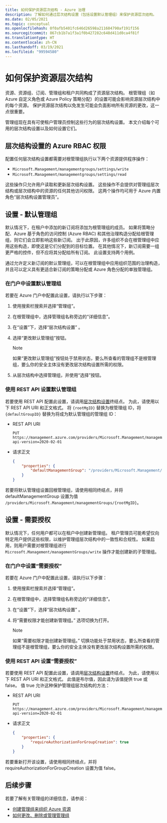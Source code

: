 ```yaml
---
title: 如何保护资源层次结构 - Azure 治理
description: 了解如何通过层次结构设置（包括设置默认管理组）来保护资源层次结构。
ms.date: 02/05/2021
ms.topic: conceptual
ms.openlocfilehash: 0f0afb5401fc646d26598a211604790af191f156
ms.sourcegitcommit: 867cb1b7a1f3a1f0b427282c648d411d0ca4f81f
ms.translationtype: HT
ms.contentlocale: zh-CN
ms.lasthandoff: 03/19/2021
ms.locfileid: "99594580"
---
```

# <a name="how-to-protect-your-resource-hierarchy"></a>如何保护资源层次结构

资源、资源组、订阅、管理组和租户共同构成了资源层次结构。 根管理组（如 Azure 自定义角色或 Azure Policy 策略分配）的设置可能会影响资源层次结构中的每个资源。 保护资源层次结构以免发生可能会负面影响所有资源的更改，这一点很重要。

管理组现在具有可使租户管理员控制这些行为的层次结构设置。 本文介绍每个可用的层次结构设置以及如何设置它们。

## <a name="azure-rbac-permissions-for-hierarchy-settings"></a>层次结构设置的 Azure RBAC 权限

配置任何层次结构设置都需要对根管理组执行以下两个资源提供程序操作：

- `Microsoft.Management/managementgroups/settings/write`
- `Microsoft.Management/managementgroups/settings/read`

这些操作只允许用户读取和更新层次结构设置。 这些操作不会提供对管理组层次结构或层次结构中的资源的任何其他访问权限。 这两个操作均可用于 Azure 内置角色“层次结构设置管理员”。

## <a name="setting---default-management-group"></a>设置 - 默认管理组

默认情况下，在租户中添加的新订阅将添加为根管理组的成员。 如果将策略分配、Azure 基于角色的访问控制 (Azure RBAC) 和其他治理构造分配给根管理组，则它们会立即影响这些新订阅。 出于此原因，许多组织不会在根管理组中应用这些构造，即使这是它们分配到的目标位置。 在其他情况下，新订阅需要一组更严格的控件，但不应将其分配给所有订阅。 此设置支持两个用例。

通过允许定义新订阅的默认管理组，可以在根管理组中应用组织范围的治理构造，并且可以定义具有更适合新订阅的策略分配或 Azure 角色分配的单独管理组。

### <a name="set-default-management-group-in-portal"></a>在门户中设置默认管理组

若要在 Azure 门户中配置此设置，请执行以下步骤：

1. 使用搜索栏搜索并选择“管理组”。

1. 在根管理组中，选择管理组名称旁边的“详细信息”。

1. 在“设置”下，选择“层次结构设置” 。

1. 选择“更改默认管理组”按钮。

   > [!NOTE]
   > 如果“更改默认管理组”按钮处于禁用状态，要么所查看的管理组不是根管理组，要么你的安全主体没有更改层次结构设置所需的权限。

1. 从层次结构中选择管理组，并使用“选择”按钮。

### <a name="set-default-management-group-with-rest-api"></a>使用 REST API 设置默认管理组

若要使用 REST API 配置此设置，请调用[层次结构设置](/rest/api/resources/hierarchysettings)终结点。 为此，请使用以下 REST API URI 和正文格式。 将 `{rootMgID}` 替换为根管理组 ID，将 `{defaultGroupID}` 替换为将成为默认管理组的管理组 ID：

- REST API URI

  ```http
  PUT https://management.azure.com/providers/Microsoft.Management/managementGroups/{rootMgID}/settings/default?api-version=2020-02-01
  ```

- 请求正文

  ```json
  {
      "properties": {
          "defaultManagementGroup": "/providers/Microsoft.Management/managementGroups/{defaultGroupID}"
      }
  }
  ```

若要将默认管理组设置回根管理组，请使用相同终结点，并将 defaultManagementGroup 设置为值 `/providers/Microsoft.Management/managementGroups/{rootMgID}`。

## <a name="setting---require-authorization"></a>设置 - 需要授权

默认情况下，任何用户都可以在租户中创建新管理组。 租户管理员可能希望仅向特定用户提供这些权限，以维护管理组层次结构中的一致性和合规性。 如果启用，则用户需要对根管理组进行 `Microsoft.Management/managementGroups/write` 操作才能创建新的子管理组。

### <a name="set-require-authorization-in-portal"></a>在门户中设置“需要授权”

若要在 Azure 门户中配置此设置，请执行以下步骤：

1. 使用搜索栏搜索并选择“管理组”。

1. 在根管理组中，选择管理组名称旁边的“详细信息”。

1. 在“设置”下，选择“层次结构设置” 。

1. 将“需要权限才能创建新管理组。” 选项切换为打开。

   > [!NOTE]
   > 如果“需要权限才能创建新管理组。” 切换功能处于禁用状态，要么所查看的管理组不是根管理组，要么你的安全主体没有更改层次结构设置所需的权限。

### <a name="set-require-authorization-with-rest-api"></a>使用 REST API 设置“需要授权”

若要使用 REST API 配置此设置，请调用[层次结构设置](/rest/api/resources/hierarchysettings)终结点。 为此，请使用以下 REST API URI 和正文格式。 此值是布尔值，因此请为该值提供 true 或 false。 值 true 允许这种保护管理组层次结构的方法：

- REST API URI

  ```http
  PUT https://management.azure.com/providers/Microsoft.Management/managementGroups/{rootMgID}/settings/default?api-version=2020-02-01
  ```

- 请求正文

  ```json
  {
      "properties": {
          "requireAuthorizationForGroupCreation": true
      }
  }
  ```

若要重新打开该设置，请使用相同终结点，并将 requireAuthorizationForGroupCreation 设置为值 false。

## <a name="next-steps"></a>后续步骤

若要了解有关管理组的详细信息，请参阅：

- [创建管理组来组织 Azure 资源](../create-management-group-portal.md)
- [如何更改、删除或管理管理组](../manage.md)